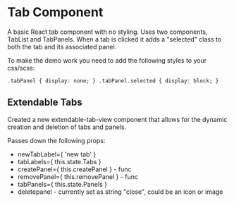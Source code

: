 # Tab Component

A basic React tab component with no styling. Uses two components, TabList and TabPanels. When a tab is clicked it adds a "selected" class to both the tab and its associated panel.

To make the demo work you need to add the following styles to your css/scss:

`.tabPanel { display: none; }
.tabPanel.selected { display: block; }`

## Extendable Tabs

Created a new extendable-tab-view component that allows for the dynamic creation and deletion of tabs and panels.

Passes down the following props:

 - newTabLabel={ 'new tab' }
 - tabLabels={ this.state.Tabs }
 - createPanel={ this.createPanel } - func
 - removePanel={ this.removePanel } - func
 - tabPanels={ this.state.Panels }
 - deletepanel - currently set as string "close", could be an icon or image
